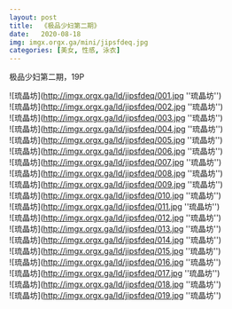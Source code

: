 ```yaml
---
layout: post
title:  《极品少妇第二期》
date:   2020-08-18
img: imgx.orgx.ga/mini/jipsfdeq.jpg
categories: [美女, 性感, 泳衣]
---
```


极品少妇第二期，19P

![琉晶坊](http://imgx.orgx.ga/ld/jipsfdeq/001.jpg ''琉晶坊'') <br>
![琉晶坊](http://imgx.orgx.ga/ld/jipsfdeq/002.jpg ''琉晶坊'') <br>
![琉晶坊](http://imgx.orgx.ga/ld/jipsfdeq/003.jpg ''琉晶坊'') <br>
![琉晶坊](http://imgx.orgx.ga/ld/jipsfdeq/004.jpg ''琉晶坊'') <br>
![琉晶坊](http://imgx.orgx.ga/ld/jipsfdeq/005.jpg ''琉晶坊'') <br>
![琉晶坊](http://imgx.orgx.ga/ld/jipsfdeq/006.jpg ''琉晶坊'') <br>
![琉晶坊](http://imgx.orgx.ga/ld/jipsfdeq/007.jpg ''琉晶坊'') <br>
![琉晶坊](http://imgx.orgx.ga/ld/jipsfdeq/008.jpg ''琉晶坊'') <br>
![琉晶坊](http://imgx.orgx.ga/ld/jipsfdeq/009.jpg ''琉晶坊'') <br>
![琉晶坊](http://imgx.orgx.ga/ld/jipsfdeq/010.jpg ''琉晶坊'') <br>
![琉晶坊](http://imgx.orgx.ga/ld/jipsfdeq/011.jpg ''琉晶坊'') <br>
![琉晶坊](http://imgx.orgx.ga/ld/jipsfdeq/012.jpg ''琉晶坊'') <br>
![琉晶坊](http://imgx.orgx.ga/ld/jipsfdeq/013.jpg ''琉晶坊'') <br>
![琉晶坊](http://imgx.orgx.ga/ld/jipsfdeq/014.jpg ''琉晶坊'') <br>
![琉晶坊](http://imgx.orgx.ga/ld/jipsfdeq/015.jpg ''琉晶坊'') <br>
![琉晶坊](http://imgx.orgx.ga/ld/jipsfdeq/016.jpg ''琉晶坊'') <br>
![琉晶坊](http://imgx.orgx.ga/ld/jipsfdeq/017.jpg ''琉晶坊'') <br>
![琉晶坊](http://imgx.orgx.ga/ld/jipsfdeq/018.jpg ''琉晶坊'') <br>
![琉晶坊](http://imgx.orgx.ga/ld/jipsfdeq/019.jpg ''琉晶坊'') <br>

